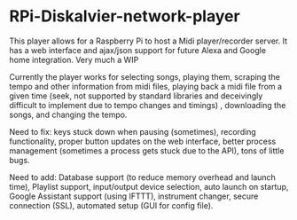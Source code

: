 # RPi-Diskalvier-network-player
This player allows for a Raspberry Pi to host a Midi player/recorder server. It has a web interface and ajax/json support for future Alexa and Google home integration.
Very much a WIP

Currently the player works for selecting songs, playing them, scraping the tempo and other information from midi files, playing back a midi file from a given time (seek, not supported by standard libraries and deceivingly difficult to implement due to tempo changes and timings)
, downloading the songs, and changing the tempo.

Need to fix:
keys stuck down when pausing (sometimes), recording functionality, proper button updates on the web interface, better process management (sometimes a process gets stuck due to the API), tons of little bugs.

Need to add: Database support (to reduce memory overhead and launch time), Playlist support, input/output device selection, auto launch on startup, Google Assistant support (using IFTTT), instrument changer, secure connection (SSL), automated setup (GUI for config file).

